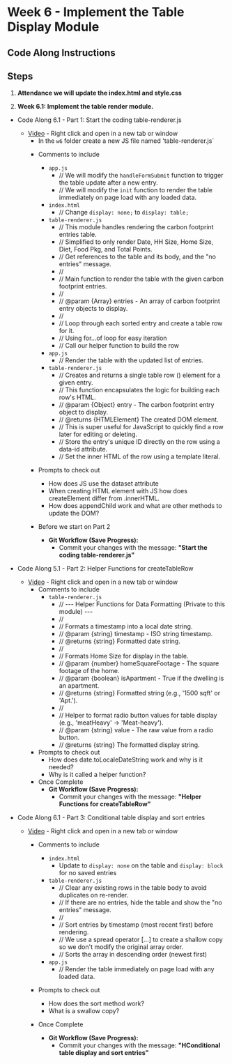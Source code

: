 # Week 6 - Implement the Table Display Module

## Code Along Instructions

## Steps
1. **Attendance we will update the index.html and style.css**

2. **Week 6.1: Implement the table render module.**
* Code Along 6.1 - Part 1: Start the coding table-renderer.js
    - [Video](https://www.youtube.com/watch?v=BU7mB6I8iH4) - Right click and open in a new tab or window
        * In the `w6` folder create a new JS file named 'table-renderer.js`
        - Comments to include
            - `app.js`
                - // We will modify the `handleFormSubmit` function to trigger the table update after a new entry.
                - //  We will modify the `init` function to render the table immediately on page load with any loaded data.
            - `index.html`
                - // Change `display: none;` to `display: table;`
            - `table-renderer.js`
                - // This module handles rendering the carbon footprint entries table.
                - // Simplified to only render Date, HH Size, Home Size, Diet, Food Pkg, and Total Points.
                - // Get references to the table and its body, and the "no entries" message.
                - // 
                - // Main function to render the table with the given carbon footprint entries.
                - //
                - // @param {Array} entries - An array of carbon footprint entry objects to display.
                - //
                - // Loop through each sorted entry and create a table row for it.
                - // Using for...of loop for easy iteration
                - // Call our helper function to build the row
            - `app.js`   
                - // Render the table with the updated list of entries.
            - `table-renderer.js`   
                - // Creates and returns a single table row (<tr>) element for a given entry.
                - // This function encapsulates the logic for building each row's HTML.
                - // @param {Object} entry - The carbon footprint entry object to display.
                - // @returns {HTMLElement} The created <tr> DOM element.
                - // This is super useful for JavaScript to quickly find a row later for editing or deleting.
                - // Store the entry's unique ID directly on the row using a data-id attribute.
                - // Set the inner HTML of the row using a template literal.
                
        - Prompts to check out
            - How does JS use the dataset attribute
            - When creating HTML element with JS how does createElement differ from .innerHTML.
            - How does appendChild work and what are other methods to update the DOM?
        - Before we start on Part 2
            * **Git Workflow (Save Progress):**
                * Commit your changes with the message: **"Start the coding table-renderer.js"**

* Code Along 5.1 - Part 2: Helper Functions for createTableRow
    - [Video](https://www.youtube.com/watch?v=lqsnpIngpZ0) - Right click and open in a new tab or window
        - Comments to include
            - `table-renderer.js`
                - // --- Helper Functions for Data Formatting (Private to this module) ---
                - //
                - // Formats a timestamp into a local date string.
                - // @param {string} timestamp - ISO string timestamp.
                - // @returns {string} Formatted date string.
                - // 
                - // Formats Home Size for display in the table.
                - // @param {number} homeSquareFootage - The square footage of the home.
                - // @param {boolean} isApartment - True if the dwelling is an apartment.
                - // @returns {string} Formatted string (e.g., '1500 sqft' or 'Apt.').
                - // 
                - // Helper to format radio button values for table display (e.g., 'meatHeavy' -> 'Meat-heavy').
                - // @param {string} value - The raw value from a radio button.
                - // @returns {string} The formatted display string.
         - Prompts to check out
            - How does date.toLocaleDateString work and why is it needed?
            - Why is it called a helper function?
        - Once Complete
            * **Git Workflow (Save Progress):**
                * Commit your changes with the message: **"Helper Functions for createTableRow"**
* Code Along 6.1 - Part 3: Conditional table display and sort entries
    - [Video](https://www.youtube.com/watch?v=5Pvfw5ljO2g) - Right click and open in a new tab or window
        - Comments to include
            - `index.html`
                - Update to `display: none` on the table and `display: block` for no saved entries 
            - `table-renderer.js`
                - // Clear any existing rows in the table body to avoid duplicates on re-render.
                - //  If there are no entries, hide the table and show the "no entries" message.
                - // 
                - // Sort entries by timestamp (most recent first) before rendering.
                - // We use a spread operator [...] to create a shallow copy so we don't modify the original array order.
                - // Sorts the array in descending order (newest first)
            - `app.js` 
                - // Render the table immediately on page load with any loaded data.

         - Prompts to check out
            - How does the sort method work?
            - What is a swallow copy?
        - Once Complete
            * **Git Workflow (Save Progress):**
                * Commit your changes with the message: **"HConditional table display and sort entries"**